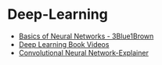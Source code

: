 # Deep-Learning


- [Basics of Neural Networks - 3Blue1Brown](https://www.3blue1brown.com/topics/neural-networks)
- [Deep Learning Book Videos](https://www.youtube.com/playlist?list=PLbBjZEwyU7W1CDs3Vx_GOJ9b3EgYQB3GE)
- [Convolutional Neural Network-Explainer](https://poloclub.github.io/cnn-explainer/)
